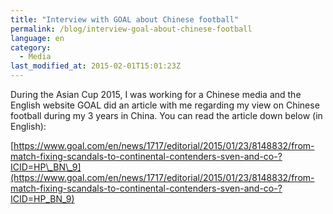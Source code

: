 ```yaml
---
title: "Interview with GOAL about Chinese football"
permalink: /blog/interview-goal-about-chinese-football
language: en
category:
  - Media
last_modified_at: 2015-02-01T15:01:23Z
---
```


During the Asian Cup 2015, I was working for a Chinese media and the English website GOAL did an article with me regarding my view on Chinese football during my 3 years in China. You can read the article down below (in English):

[https://www.goal.com/en/news/1717/editorial/2015/01/23/8148832/from-match-fixing-scandals-to-continental-contenders-sven-and-co-?ICID=HP\_BN\_9](https://www.goal.com/en/news/1717/editorial/2015/01/23/8148832/from-match-fixing-scandals-to-continental-contenders-sven-and-co-?ICID=HP_BN_9)
